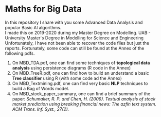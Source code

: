 # Maths for Big Data
In this repository I share with you some Advanced Data Analysis and popular Basic AI algorithms. \
I made this on 2019-2020 during my Master Degree on Modelling. UAB - University Master's Degree in Modelling for Science and Engineering \
Unfortunately, I have not been able to recover the code files but just the reports. Fortunately, some code can still be found at the Annex of the following pdfs. 


1. On MBD_TDA.pdf, one can find some techniques of **topological data analysis** using persistence diagrams (R code in the Annex)
2. On MBD_TreeR.pdf, one can find how to build an understand a basic **Tree classifier** using R (with some code ad the Annex)
3. On MBD_Textmining.pdf, one can find very basic **NLP** techniques to build a Bag of Words model. 
4. On MBD_stock_paper_summary, one can find a brief summary of the paper: _Schumaker, R. P. and Chen, H. (2009). Textual analysis of stock market prediction using breaking
financial news: The azfin text system. ACM Trans. Inf. Syst., 27(2)._
